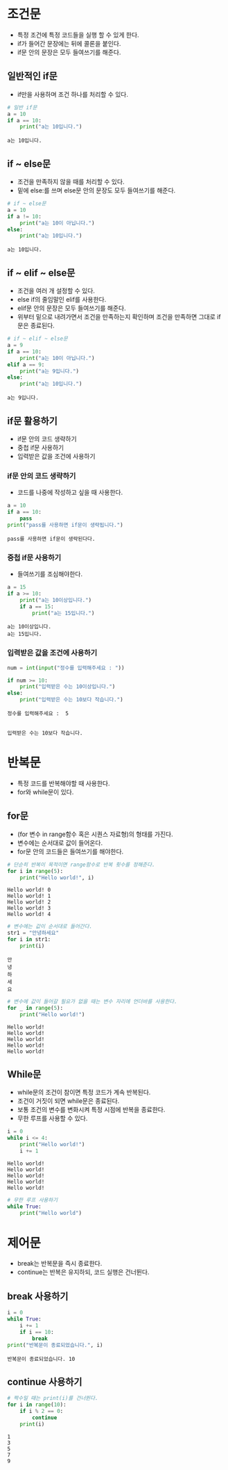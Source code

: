 # 조건문
- 특정 조건에 특정 코드들을 실행 할 수 있게 한다.
- if가 들어간 문장에는 뒤에 콜론을 붙인다.
- if문 안의 문장은 모두 들여쓰기를 해준다.

## 일반적인 if문
- if만을 사용하며 조건 하나를 처리할 수 있다.


```python
# 일반 if문
a = 10
if a == 10:
    print("a는 10입니다.")
```

    a는 10입니다.
    

## if ~ else문
- 조건을 만족하지 않을 때를 처리할 수 있다.
- 밑에 else:를 쓰며 else문 안의 문장도 모두 들여쓰기를 해준다.


```python
# if ~ else문
a = 10
if a != 10:
    print("a는 10이 아닙니다.")
else:
    print("a는 10입니다.")
```

    a는 10입니다.
    

## if ~ elif ~ else문
- 조건을 여러 개 설정할 수 있다.
- else if의 줄임말인 elif를 사용한다.
- elif문 안의 문장은 모두 들여쓰기를 해준다.
- 위부터 밑으로 내려가면서 조건을 만족하는지 확인하며 조건을 만족하면 그대로 if문은 종료된다.


```python
# if ~ elif ~ else문
a = 9
if a == 10:
    print("a는 10이 아닙니다.")
elif a == 9:
    print("a는 9입니다.")
else:
    print("a는 10입니다.")
```

    a는 9입니다.
    

## if문 활용하기
- if문 안의 코드 생략하기
- 중첩 if문 사용하기
- 입력받은 값을 조건에 사용하기

### if문 안의 코드 생략하기
- 코드를 나중에 작성하고 싶을 때 사용한다.


```python
a = 10
if a == 10:
    pass
print("pass를 사용하면 if문이 생략됩니다.")
```

    pass를 사용하면 if문이 생략된다다.
    

### 중첩 if문 사용하기
- 들여쓰기를 조심해야한다.


```python
a = 15
if a >= 10:
    print("a는 10이상입니다.")
    if a == 15:
        print("a는 15입니다.")
```

    a는 10이상입니다.
    a는 15입니다.
    

### 입력받은 값을 조건에 사용하기


```python
num = int(input("정수를 입력해주세요 : "))

if num >= 10:
    print("입력받은 수는 10이상입니다.")
else:
    print("입력받은 수는 10보다 작습니다.")
```

    정수를 입력해주세요 :  5
    

    입력받은 수는 10보다 작습니다.
    

# 반복문
- 특정 코드를 반복해야할 때 사용한다.
- for와 while문이 있다.

## for문
- (for 변수 in range함수 혹은 시퀀스 자료형)의 형태를 가진다.
- 변수에는 순서대로 값이 들어온다.
- for문 안의 코드들은 들여쓰기를 해야한다.


```python
# 단순히 반복이 목적이면 range함수로 반복 횟수를 정해준다.
for i in range(5):
    print("Hello world!", i)
```

    Hello world! 0
    Hello world! 1
    Hello world! 2
    Hello world! 3
    Hello world! 4
    


```python
# 변수에는 값이 순서대로 들어간다.
str1 = "안녕하세요"
for i in str1:
    print(i)
```

    안
    녕
    하
    세
    요
    


```python
# 변수에 값이 들어갈 필요가 없을 때는 변수 자리에 언더바를 사용한다.
for _ in range(5):
    print("Hello world!")
```

    Hello world!
    Hello world!
    Hello world!
    Hello world!
    Hello world!
    

## While문
- while문의 조건이 참이면 특정 코드가 계속 반복된다.
- 조건이 거짓이 되면 while문은 종료된다.
- 보통 조건의 변수를 변화시켜 특정 시점에 반복을 종료한다.
- 무한 루프를 사용할 수 있다.


```python
i = 0
while i <= 4:
    print("Hello world!")
    i += 1
```

    Hello world!
    Hello world!
    Hello world!
    Hello world!
    Hello world!
    


```python
# 무한 루프 사용하기
while True:
    print("Hello world")
```

# 제어문
- break는 반복문을 즉시 종료한다.
- continue는 반복은 유지하되, 코드 실행은 건너뛴다.

## break 사용하기


```python
i = 0
while True:
    i += 1
    if i == 10:
        break
print("반복문이 종료되었습니다.", i)
```

    반복문이 종료되었습니다. 10
    

## continue 사용하기


```python
# 짝수일 때는 print(i)를 건너뛴다.
for i in range(10):      
    if i % 2 == 0:        
        continue          
    print(i)
```

    1
    3
    5
    7
    9
    
